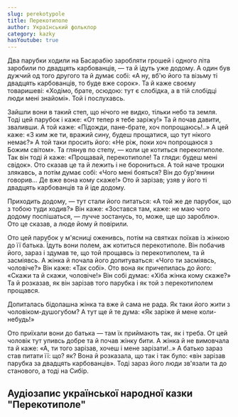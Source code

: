 ```yaml
---
slug: perekotypole
title: Перекотиполе
author: Український фольклор
category: kazky
hasYoutube: true
---
```

Два парубки ходили на Басарабію заробляти грошей і одного літа заробили по двадцять карбованців, — та й ідуть уже додому. А один був дужчий од того другого та й думає собі: «А ну, вб'ю його та візьму ті двадцять карбованців, то буде вже сорок». Та й каже своєму товаришеві: «Ходімо, брате, осюдою: тут є слобідка, а в тій слобідці люди мені знайомі». Той і послухавсь.

Зайшли вони в такий степ, що нічого не видко, тільки небо та земля. Тоді цей парубок і каже: «От тепер я тебе заріжу!» Та й почав давити, зваливши. А той каже: «Підожди, пане-брате, хоч попрощаюсь!..» А цей каже: «З ким же ти, вражий сину, будеш прощатися, що тут нікого немає?» А той таки просить його: «Не ріж, поки хоч попрощаюся з Божим світом». Та глянув по степу, — коли це котиться перекотиполе. Так він тоді й каже: «Прощавай, перекотиполе! Та гляди: будеш мені свідок». Ото сказав це та й лежить і не борониться. А той наче трошки злякавсь, а потім думає собі: «Чого мені бояться? Він до бур'янини говорив… Де вже вона кому скаже!» Ото й зарізав; узяв у його ті двадцять карбованців та й іде додому.

Приходить додому, — тут стали його питаться: «А той же де парубок, що з тобою туди ходив?» Він каже: «Зостався там, каже: не маю чого додому поспішаться, — лучче зостанусь, то, може, ще що зароблю». Ото це сказав, а люде йому й повірили.

Ото цей парубок у м'ясниці оженивсь, потім на святках поїхав із жінкою до її батька. Їдуть вони полем, аж котиться перекотиполе. Він побачив його, зараз і здумав те, що той прощавсь із перекотиполем, та й засміявсь. А жінка й почала його допитуваться: «Чого ти засміявсь, чоловіче?» Він каже: «Так собі». Ото вона як причепилась до його: «Скажи та й скажи, чоловіче!» Він собі думає: «Хіба жінка кому скаже?» Та й розказав, як він зарізав того парубка і як той з перекотиполем прощався.

Допиталась бідолашна жінка та вже й сама не рада. Як таки його жити з чоловіком-душогубом? А тут ще й те дума: «Як заріже й мене коли-небудь!»

Ото приїхали вони до батька — там їх приймають так, як і треба. От цей чоловік тут упивсь добре та й почав жінку бити. А жінка й не вимовчала та й каже: «А, ти того зарізав, хочеш і мене зарізати!..» А батько зараз став питати її: що? як? Вона й розказала, що так і так було: «він зарізав парубка за двадцять карбованців». Тоді зараз його люди зв'язали та до станового, а тоді на Сибір.

## Аудіозапис української народної казки "Перекотиполе"

<YoutubeIframe id="FH62LRmvQaE" className="md:w-4/5" />
